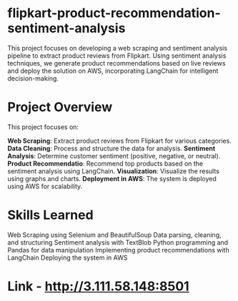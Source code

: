 # flipkart-product-recommendation-sentiment-analysis
This project focuses on developing a web scraping and sentiment analysis pipeline to extract product reviews from Flipkart. Using sentiment analysis techniques, we generate product recommendations based on live reviews and deploy the solution on AWS, incorporating LangChain for intelligent decision-making.

# Project Overview
This project focuses on:

**Web Scraping**: Extract product reviews from Flipkart for various categories.
**Data Cleaning**: Process and structure the data for analysis.
**Sentiment Analysis**: Determine customer sentiment (positive, negative, or neutral).
**Product Recommendatio**: Recommend top products based on the sentiment analysis using LangChain.
**Visualization**: Visualize the results using graphs and charts.
**Deployment in AWS**: The system is deployed using AWS for scalability.

# Skills Learned
Web Scraping using Selenium and BeautifulSoup
Data parsing, cleaning, and structuring
Sentiment analysis with TextBlob
Python programming and Pandas for data manipulation
Implementing product recommendations with LangChain
Deploying the system in AWS

# Link - http://3.111.58.148:8501
